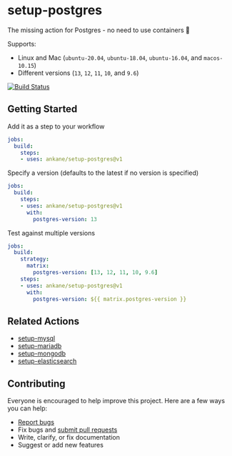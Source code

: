 # setup-postgres

The missing action for Postgres - no need to use containers :tada:

Supports:

- Linux and Mac (`ubuntu-20.04`, `ubuntu-18.04`, `ubuntu-16.04`, and `macos-10.15`)
- Different versions (`13`, `12`, `11`, `10`, and `9.6`)

[![Build Status](https://github.com/ankane/setup-postgres/workflows/build/badge.svg?branch=v1)](https://github.com/ankane/setup-postgres/actions)

## Getting Started

Add it as a step to your workflow

```yml
jobs:
  build:
    steps:
    - uses: ankane/setup-postgres@v1
```

Specify a version (defaults to the latest if no version is specified)

```yml
jobs:
  build:
    steps:
    - uses: ankane/setup-postgres@v1
      with:
        postgres-version: 13
```

Test against multiple versions

```yml
jobs:
  build:
    strategy:
      matrix:
        postgres-version: [13, 12, 11, 10, 9.6]
    steps:
    - uses: ankane/setup-postgres@v1
      with:
        postgres-version: ${{ matrix.postgres-version }}
```

## Related Actions

- [setup-mysql](https://github.com/ankane/setup-mysql)
- [setup-mariadb](https://github.com/ankane/setup-mariadb)
- [setup-mongodb](https://github.com/ankane/setup-mongodb)
- [setup-elasticsearch](https://github.com/ankane/setup-elasticsearch)

## Contributing

Everyone is encouraged to help improve this project. Here are a few ways you can help:

- [Report bugs](https://github.com/ankane/setup-postgres/issues)
- Fix bugs and [submit pull requests](https://github.com/ankane/setup-postgres/pulls)
- Write, clarify, or fix documentation
- Suggest or add new features
